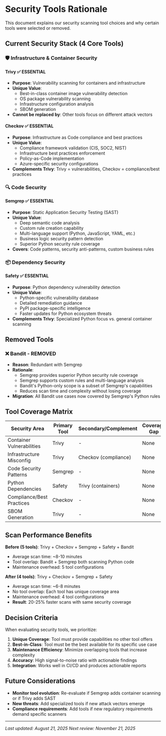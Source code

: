 # Security Tools Rationale

This document explains our security scanning tool choices and why certain tools were selected or removed.

## Current Security Stack (4 Core Tools)

### 🛡️ **Infrastructure & Container Security**

#### **Trivy** ✅ ESSENTIAL
- **Purpose**: Vulnerability scanning for containers and infrastructure
- **Unique Value**: 
  - Best-in-class container image vulnerability detection
  - OS package vulnerability scanning
  - Infrastructure configuration analysis
  - SBOM generation
- **Cannot be replaced by**: Other tools focus on different attack vectors

#### **Checkov** ✅ ESSENTIAL  
- **Purpose**: Infrastructure as Code compliance and best practices
- **Unique Value**:
  - Compliance framework validation (CIS, SOC2, NIST)
  - Infrastructure best practices enforcement
  - Policy-as-Code implementation
  - Azure-specific security configurations
- **Complements Trivy**: Trivy = vulnerabilities, Checkov = compliance/best practices

### 🔍 **Code Security**

#### **Semgrep** ✅ ESSENTIAL
- **Purpose**: Static Application Security Testing (SAST)
- **Unique Value**:
  - Deep semantic code analysis
  - Custom rule creation capability
  - Multi-language support (Python, JavaScript, YAML, etc.)
  - Business logic security pattern detection
  - Superior Python security rule coverage
- **Covers**: Code patterns, security anti-patterns, custom business rules

### 📦 **Dependency Security**

#### **Safety** ✅ ESSENTIAL
- **Purpose**: Python dependency vulnerability detection
- **Unique Value**:
  - Python-specific vulnerability database
  - Detailed remediation guidance
  - PyPI package-specific intelligence
  - Faster updates for Python ecosystem threats
- **Complements Trivy**: Specialized Python focus vs. general container scanning

## Removed Tools

### ❌ **Bandit** - REMOVED
- **Reason**: Redundant with Semgrep
- **Rationale**:
  - Semgrep provides superior Python security rule coverage
  - Semgrep supports custom rules and multi-language analysis
  - Bandit's Python-only scope is a subset of Semgrep's capabilities
  - Reduces scan time and complexity without losing coverage
- **Migration**: All Bandit use cases now covered by Semgrep's Python rules

## Tool Coverage Matrix

| Security Area | Primary Tool | Secondary/Complement | Coverage Gap |
|---------------|--------------|---------------------|--------------|
| Container Vulnerabilities | Trivy | - | None |
| Infrastructure Misconfig | Trivy | Checkov (compliance) | None |
| Code Security Patterns | Semgrep | - | None |
| Python Dependencies | Safety | Trivy (containers) | None |
| Compliance/Best Practices | Checkov | - | None |
| SBOM Generation | Trivy | - | None |

## Scan Performance Benefits

**Before (5 tools)**: Trivy + Checkov + Semgrep + Safety + Bandit
- Average scan time: ~8-10 minutes
- Tool overlap: Bandit + Semgrep both scanning Python code
- Maintenance overhead: 5 tool configurations

**After (4 tools)**: Trivy + Checkov + Semgrep + Safety  
- Average scan time: ~6-8 minutes
- No tool overlap: Each tool has unique coverage area
- Maintenance overhead: 4 tool configurations
- **Result**: 20-25% faster scans with same security coverage

## Decision Criteria

When evaluating security tools, we prioritize:

1. **Unique Coverage**: Tool must provide capabilities no other tool offers
2. **Best-in-Class**: Tool must be the best available for its specific use case
3. **Maintenance Efficiency**: Minimize overlapping tools that increase complexity
4. **Accuracy**: High signal-to-noise ratio with actionable findings
5. **Integration**: Works well in CI/CD and produces actionable reports

## Future Considerations

- **Monitor tool evolution**: Re-evaluate if Semgrep adds container scanning or if Trivy adds SAST
- **New threats**: Add specialized tools if new attack vectors emerge
- **Compliance requirements**: Add tools if new regulatory requirements demand specific scanners

---
*Last updated: August 21, 2025*
*Next review: November 21, 2025*
